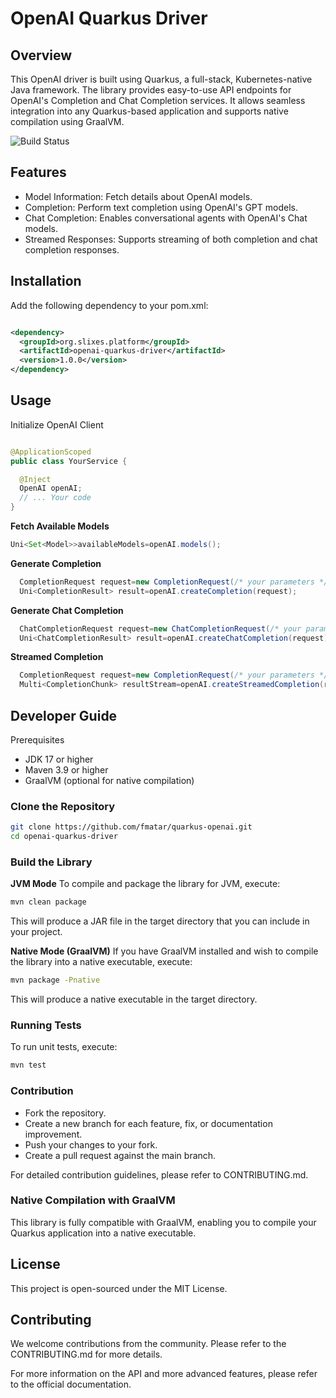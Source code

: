 # OpenAI Quarkus Driver

## Overview

This OpenAI driver is built using Quarkus, a full-stack, Kubernetes-native Java framework. The library provides
easy-to-use API endpoints for OpenAI's Completion and Chat Completion services. It allows seamless integration into any
Quarkus-based application and supports native compilation using GraalVM.

![Build Status](https://github.com/fmatar/quarkus-openai/actions/workflows/build.yml/badge.svg)

## Features

- Model Information: Fetch details about OpenAI models.
- Completion: Perform text completion using OpenAI's GPT models.
- Chat Completion: Enables conversational agents with OpenAI's Chat models.
- Streamed Responses: Supports streaming of both completion and chat completion responses.

## Installation

Add the following dependency to your pom.xml:

```xml

<dependency>
  <groupId>org.slixes.platform</groupId>
  <artifactId>openai-quarkus-driver</artifactId>
  <version>1.0.0</version>
</dependency>
```

## Usage

Initialize OpenAI Client

```java

@ApplicationScoped
public class YourService {

  @Inject
  OpenAI openAI;
  // ... Your code
}
```

**Fetch Available Models**

```java
Uni<Set<Model>>availableModels=openAI.models();
```

**Generate Completion**

```java
  CompletionRequest request=new CompletionRequest(/* your parameters */);
  Uni<CompletionResult> result=openAI.createCompletion(request);
```

**Generate Chat Completion**

```java
  ChatCompletionRequest request=new ChatCompletionRequest(/* your parameters */);
  Uni<ChatCompletionResult> result=openAI.createChatCompletion(request);
```

**Streamed Completion**

```java
  CompletionRequest request=new CompletionRequest(/* your parameters */);
  Multi<CompletionChunk> resultStream=openAI.createStreamedCompletion(request);
```

## Developer Guide

Prerequisites

- JDK 17 or higher
- Maven 3.9 or higher
- GraalVM (optional for native compilation)

### Clone the Repository

```bash
git clone https://github.com/fmatar/quarkus-openai.git
cd openai-quarkus-driver
```

### Build the Library

**JVM Mode**
To compile and package the library for JVM, execute:

``` bash
mvn clean package
```

This will produce a JAR file in the target directory that you can include in your project.

**Native Mode (GraalVM)**
If you have GraalVM installed and wish to compile the library into a native executable, execute:

```bash
mvn package -Pnative
```

This will produce a native executable in the target directory.

### Running Tests

To run unit tests, execute:

```bash
mvn test
```

### Contribution

- Fork the repository.
- Create a new branch for each feature, fix, or documentation improvement.
- Push your changes to your fork.
- Create a pull request against the main branch.

For detailed contribution guidelines, please refer to CONTRIBUTING.md.

### Native Compilation with GraalVM

This library is fully compatible with GraalVM, enabling you to compile your Quarkus application into a native
executable.

## License

This project is open-sourced under the MIT License.

## Contributing

We welcome contributions from the community. Please refer to the CONTRIBUTING.md for more details.

For more information on the API and more advanced features, please refer to the official documentation.

